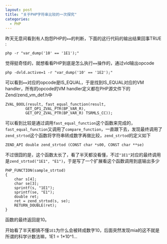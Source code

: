 ```yaml
---
layout: post
title: "关于PHP字符串比较的一次探究"
categories:
  - PHP
---
```


昨天无意间看到有人抱怨PHP的`==`的判断，下面的这行代码的输出结果回事TRUE :
	
	php -r "var_dump('10' == '1E1');"

觉得挺奇怪的，就想看看PHP到底是怎么执行`==`操作的，通过vld输出opcode

	php -dvld.active=1 -r "var_dump('10' == '1E2');"

可以看到`==`对应的opcode是IS_EQUAL，于是找到IS_EQUAL对应的VM handler，所有的opcode的VM handler定义都在PHP源文件下的Zend/zend_vm_def.h中

	ZVAL_BOOL(result, fast_equal_function(result,
             GET_OP1_ZVAL_PTR(BP_VAR_R),
             GET_OP2_ZVAL_PTR(BP_VAR_R) TSRMLS_CC));

可以看到比较是通过调用`fast_equal_function`这个函数来完成的，`fast_equal_function`又调用了`compare_function`，一直跟下去，发现最终调用了`zend_strtod`这个函数将字符串转成数字再做比较，`zend_strtod`的定义如下

	ZEND_API double zend_strtod (CONST char *s00, CONST char **se)

不过很囧的是，这个函数太长了，看了半天都没看懂，不过`"1E1"`对应的最终调用是`zend_strtod("1E1", "E1")`，于是写了一个扩展看这个函数调用到底输出多少

	PHP_FUNCTION(sample_strtod)
	{
    	char s[4];
    	char se[3];
    	sprintf(s, "1E1");
    	sprintf(se, "E1");
    	double ret;
    	ret = zend_strtod(s, se);
    	RETURN_DOUBLE(ret);
	}

函数的最终返回是10。

开始看了半天都搞不懂`1E1`为什么会被转成数字10，后面突然发现mia的这不就是所谓的科学计数法嘛，1E1 = 1*10^1...
